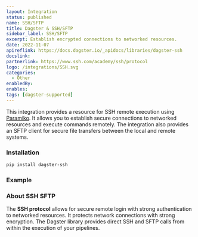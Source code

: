 ```yaml
---
layout: Integration
status: published
name: SSH/SFTP
title: Dagster & SSH/SFTP
sidebar_label: SSH/SFTP
excerpt: Establish encrypted connections to networked resources.
date: 2022-11-07
apireflink: https://docs.dagster.io/_apidocs/libraries/dagster-ssh
docslink:
partnerlink: https://www.ssh.com/academy/ssh/protocol
logo: /integrations/SSH.svg
categories:
  - Other
enabledBy:
enables:
tags: [dagster-supported]
---
```




This integration provides a resource for SSH remote execution using [Paramiko](https://github.com/paramiko/paramiko). It allows you to establish secure connections to networked resources and execute commands remotely. The integration also provides an SFTP client for secure file transfers between the local and remote systems.

### Installation

```bash
pip install dagster-ssh
```

### Example

<CodeExample filePath="integrations/ssh-sftp.py" language="python" />

### About SSH SFTP

The **SSH protocol** allows for secure remote login with strong authentication to networked resources. It protects network connections with strong encryption. The Dagster library provides direct SSH and SFTP calls from within the execution of your pipelines.
